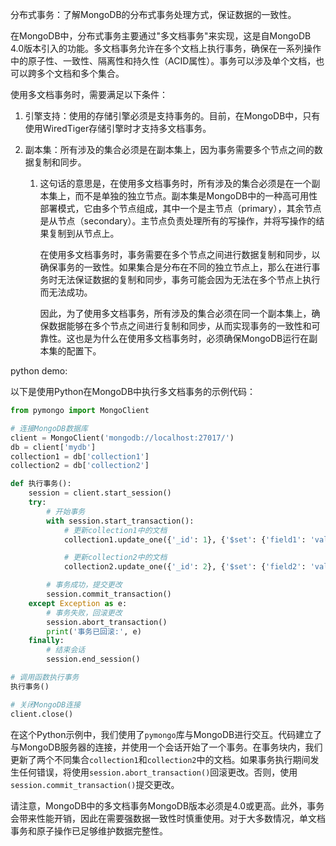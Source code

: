 分布式事务：了解MongoDB的分布式事务处理方式，保证数据的一致性。

在MongoDB中，分布式事务主要通过"多文档事务"来实现，这是自MongoDB 4.0版本引入的功能。多文档事务允许在多个文档上执行事务，确保在一系列操作中的原子性、一致性、隔离性和持久性（ACID属性）。事务可以涉及单个文档，也可以跨多个文档和多个集合。

使用多文档事务时，需要满足以下条件：

1. 引擎支持：使用的存储引擎必须是支持事务的。目前，在MongoDB中，只有使用WiredTiger存储引擎时才支持多文档事务。

2. 副本集：所有涉及的集合必须是在副本集上，因为事务需要多个节点之间的数据复制和同步。

   1. 这句话的意思是，在使用多文档事务时，所有涉及的集合必须是在一个副本集上，而不是单独的独立节点。副本集是MongoDB中的一种高可用性部署模式，它由多个节点组成，其中一个是主节点（primary），其余节点是从节点（secondary）。主节点负责处理所有的写操作，并将写操作的结果复制到从节点上。

      在使用多文档事务时，事务需要在多个节点之间进行数据复制和同步，以确保事务的一致性。如果集合是分布在不同的独立节点上，那么在进行事务时无法保证数据的复制和同步，事务可能会因为无法在多个节点上执行而无法成功。

      因此，为了使用多文档事务，所有涉及的集合必须在同一个副本集上，确保数据能够在多个节点之间进行复制和同步，从而实现事务的一致性和可靠性。这也是为什么在使用多文档事务时，必须确保MongoDB运行在副本集的配置下。

python demo:

以下是使用Python在MongoDB中执行多文档事务的示例代码：

```python
from pymongo import MongoClient

# 连接MongoDB数据库
client = MongoClient('mongodb://localhost:27017/')
db = client['mydb']
collection1 = db['collection1']
collection2 = db['collection2']

def 执行事务():
    session = client.start_session()
    try:
        # 开始事务
        with session.start_transaction():
            # 更新collection1中的文档
            collection1.update_one({'_id': 1}, {'$set': {'field1': 'value1'}}, session=session)

            # 更新collection2中的文档
            collection2.update_one({'_id': 2}, {'$set': {'field2': 'value2'}}, session=session)

        # 事务成功，提交更改
        session.commit_transaction()
    except Exception as e:
        # 事务失败，回滚更改
        session.abort_transaction()
        print('事务已回滚:', e)
    finally:
        # 结束会话
        session.end_session()

# 调用函数执行事务
执行事务()

# 关闭MongoDB连接
client.close()
```

在这个Python示例中，我们使用了`pymongo`库与MongoDB进行交互。代码建立了与MongoDB服务器的连接，并使用一个会话开始了一个事务。在事务块内，我们更新了两个不同集合`collection1`和`collection2`中的文档。如果事务执行期间发生任何错误，将使用`session.abort_transaction()`回滚更改。否则，使用`session.commit_transaction()`提交更改。

请注意，MongoDB中的多文档事务MongoDB版本必须是4.0或更高。此外，事务会带来性能开销，因此在需要强数据一致性时慎重使用。对于大多数情况，单文档事务和原子操作已足够维护数据完整性。